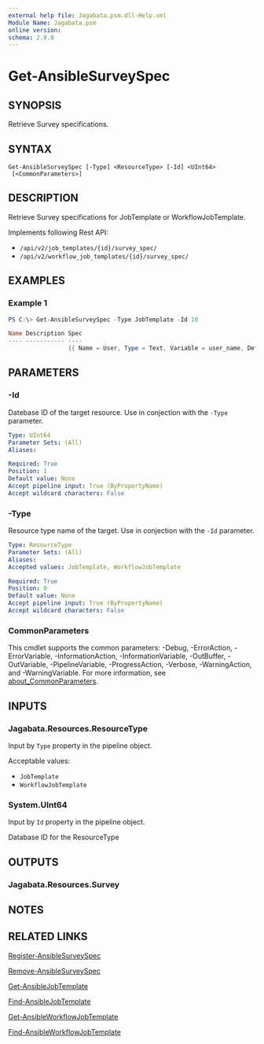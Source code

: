 ```yaml
---
external help file: Jagabata.psm.dll-Help.xml
Module Name: Jagabata.psm
online version:
schema: 2.0.0
---
```


# Get-AnsibleSurveySpec

## SYNOPSIS
Retrieve Survey specifications.

## SYNTAX

```
Get-AnsibleSurveySpec [-Type] <ResourceType> [-Id] <UInt64>
 [<CommonParameters>]
```

## DESCRIPTION
Retrieve Survey specifications for JobTemplate or WorkflowJobTemplate.

Implements following Rest API:  
- `/api/v2/job_templates/{id}/survey_spec/`  
- `/api/v2/workflow_job_templates/{id}/survey_spec/`

## EXAMPLES

### Example 1
```powershell
PS C:\> Get-AnsibleSurveySpec -Type JobTemplate -Id 10

Name Description Spec
---- ----------- ----
                 {{ Name = User, Type = Text, Variable = user_name, Default = }, …}
```

## PARAMETERS

### -Id
Datebase ID of the target resource.
Use in conjection with the `-Type` parameter.

```yaml
Type: UInt64
Parameter Sets: (All)
Aliases:

Required: True
Position: 1
Default value: None
Accept pipeline input: True (ByPropertyName)
Accept wildcard characters: False
```

### -Type
Resource type name of the target.
Use in conjection with the `-Id` parameter.

```yaml
Type: ResourceType
Parameter Sets: (All)
Aliases:
Accepted values: JobTemplate, WorkflowJobTemplate

Required: True
Position: 0
Default value: None
Accept pipeline input: True (ByPropertyName)
Accept wildcard characters: False
```

### CommonParameters
This cmdlet supports the common parameters: -Debug, -ErrorAction, -ErrorVariable, -InformationAction, -InformationVariable, -OutBuffer, -OutVariable, -PipelineVariable, -ProgressAction, -Verbose, -WarningAction, and -WarningVariable. For more information, see [about_CommonParameters](http://go.microsoft.com/fwlink/?LinkID=113216).

## INPUTS

### Jagabata.Resources.ResourceType
Input by `Type` property in the pipeline object.

Acceptable values:  
- `JobTemplate`  
- `WorkflowJobTemplate`  

### System.UInt64
Input by `Id` property in the pipeline object.

Database ID for the ResourceType

## OUTPUTS

### Jagabata.Resources.Survey
## NOTES

## RELATED LINKS

[Register-AnsibleSurveySpec](Register-AnsibleSurveySpec.md)

[Remove-AnsibleSurveySpec](Remove-AnsibleSurveySpec.md)

[Get-AnsibleJobTemplate](Get-AnsibleJobTemplate.md)

[Find-AnsibleJobTemplate](Find-AnsibleJobTemplate.md)

[Get-AnsibleWorkflowJobTemplate](Get-AnsibleWorkflowJobTemplate.md)

[Find-AnsibleWorkflowJobTemplate](Find-AnsibleWorkflowJobTemplate.md)
